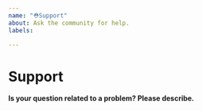 ```yaml
---
name: "⛑Support"
about: Ask the community for help.
labels:

---
```


# Support

**Is your question related to a problem? Please describe.**